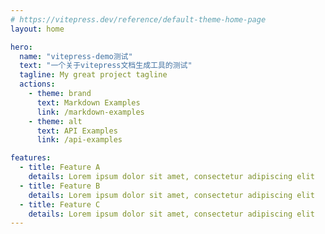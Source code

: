 ```yaml
---
# https://vitepress.dev/reference/default-theme-home-page
layout: home

hero:
  name: "vitepress-demo测试"
  text: "一个关于vitepress文档生成工具的测试"
  tagline: My great project tagline
  actions:
    - theme: brand
      text: Markdown Examples
      link: /markdown-examples
    - theme: alt
      text: API Examples
      link: /api-examples

features:
  - title: Feature A
    details: Lorem ipsum dolor sit amet, consectetur adipiscing elit
  - title: Feature B
    details: Lorem ipsum dolor sit amet, consectetur adipiscing elit
  - title: Feature C
    details: Lorem ipsum dolor sit amet, consectetur adipiscing elit
---
```


